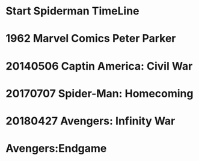 # Start Spiderman TimeLine

# 1962 Marvel Comics Peter Parker

# 20140506 Captin America: Civil War

# 20170707 Spider-Man: Homecoming

# 20180427 Avengers: Infinity War

# Avengers:Endgame